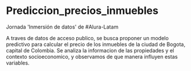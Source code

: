 # Prediccion_precios_inmuebles
Jornada 'Inmersión de datos' de #Alura-Latam

A traves de datos de acceso publico, se busca proponer un modelo predictivo para calcular el precio de los inmuebles de la ciudad de Bogota, capital de Colombia.
Se analiza la informacion de las propiedades y el contexto socioeconomico, y observamos de que manera influyen estas variables.
